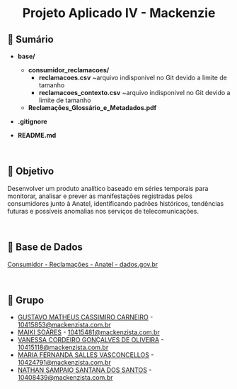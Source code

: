 <h1 align="center">
  Projeto Aplicado IV - Mackenzie
</h1>

## 📄 Sumário

- **base/**
  - **consumidor_reclamacoes/**
    - **reclamacoes.csv** ~arquivo indisponivel no Git devido a limite de tamanho
    - **reclamacoes_contexto.csv** ~arquivo indisponivel no Git devido a limite de tamanho
  - **Reclamações_Glossário_e_Metadados.pdf**

- **.gitignore**

- **README.md**

&nbsp;
## 🚀 Objetivo
Desenvolver um produto analítico baseado em séries temporais para monitorar, analisar e prever as manifestações registradas pelos consumidores junto à Anatel, identificando padrões históricos, tendências futuras e possíveis anomalias nos serviços de telecomunicações.

&nbsp;
## 🎲 Base de Dados
[Consumidor - Reclamações - Anatel - dados.gov.br](https://dados.gov.br/dados/conjuntos-dados/solicitacoesregistradasnaanatel)

&nbsp;
## 🙇 Grupo

- [GUSTAVO MATHEUS CASSIMIRO CARNEIRO](https://github.com/Cassimirogustavo) - 10415853@mackenzista.com.br
- [MAIKI SOARES](https://github.com/maikisoares00) - 10415481@mackenzista.com.br
- [VANESSA CORDEIRO GONÇALVES DE OLIVEIRA](https://github.com/vanessacordeiro) - 10415118@mackenzista.com.br
- [MARIA FERNANDA SALLES VASCONCELLOS](https://github.com/mafevasconcellos) - 10424791@mackenzista.com.br
- [NATHAN SAMPAIO SANTANA DOS SANTOS](https://github.com/nathansamp) - 10408439@mackenzista.com.br
